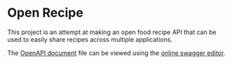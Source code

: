 # Open Recipe

This project is an attempt at making an open food recipe API that can be used to easily share recipes across multiple applications.

The [OpenAPI document](open-recipe.yaml) file can be viewed using the [online swagger editor](https://editor.swagger.io/?url=https://raw.githubusercontent.com/pbutland/open-recipe/refs/heads/main/open-recipe.yaml).